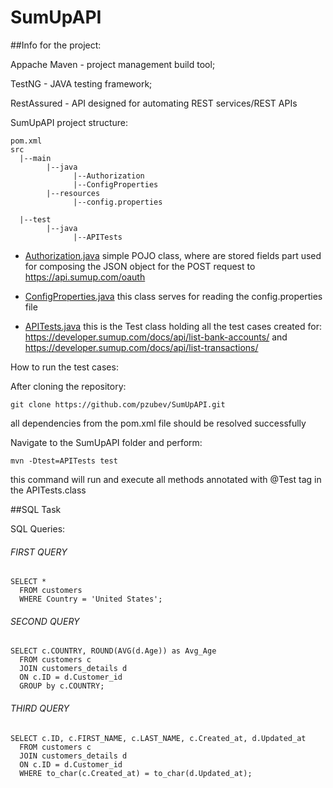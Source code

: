 # SumUpAPI

##Info for the project:

Appache Maven - project management build tool;

TestNG - JAVA testing framework;

RestAssured - API designed for automating REST services/REST APIs

SumUpAPI project structure:
```
pom.xml
src
  |--main
        |--java
              |--Authorization
              |--ConfigProperties
        |--resources
              |--config.properties

  |--test
        |--java
              |--APITests
```

 * [Authorization.java](https://github.com/pzubev/SumUpAPI/blob/main/src/main/java/Authorization.java)
 simple POJO class, where are stored fields part used for composing the JSON object for the POST request to https://api.sumup.com/oauth
 
 * [ConfigProperties.java](https://github.com/pzubev/SumUpAPI/blob/main/src/main/java/ConfigProperties.java)
 this class serves for reading the config.properties file
 
 * [APITests.java](https://github.com/pzubev/SumUpAPI/blob/main/src/test/java/APITests.java)
 this is the Test class holding all the test cases created for:
 https://developer.sumup.com/docs/api/list-bank-accounts/ and
 https://developer.sumup.com/docs/api/list-transactions/


How to run the test cases:

After cloning the repository:
```
git clone https://github.com/pzubev/SumUpAPI.git
```
all dependencies from the pom.xml file should be resolved successfully

 
Navigate to the SumUpAPI folder and perform:

```
mvn -Dtest=APITests test
```
this command will run and execute all methods annotated with @Test tag in the APITests.class



##SQL Task

SQL Queries:
###### FIRST QUERY
```
SELECT * 
  FROM customers 
  WHERE Country = 'United States';
```

###### SECOND QUERY
```
SELECT c.COUNTRY, ROUND(AVG(d.Age)) as Avg_Age
  FROM customers c
  JOIN customers_details d
  ON c.ID = d.Customer_id
  GROUP by c.COUNTRY;
```
  
###### THIRD QUERY
```
SELECT c.ID, c.FIRST_NAME, c.LAST_NAME, c.Created_at, d.Updated_at
  FROM customers c
  JOIN customers_details d
  ON c.ID = d.Customer_id
  WHERE to_char(c.Created_at) = to_char(d.Updated_at);
```